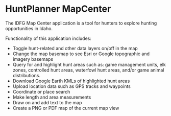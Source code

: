 HuntPlanner MapCenter
============================

The IDFG Map Center application is a tool for hunters to explore hunting opportunities in Idaho.

Functionality of this application includes:

- Toggle hunt-related and other data layers on/off in the map
- Change the map basemap to see Esri or Google topographic and imagery basemaps
- Query for and highlight hunt areas such as: game management units, elk zones, controlled hunt areas, waterfowl hunt areas, and/or game animal distributions.
- Download Google Earth KMLs of highlighted hunt areas
- Upload location data such as GPS tracks and waypoints
- Coordinate or place search
- Make length and area measurements
- Draw on and add text to the map
- Create a PNG or PDF map of the current map view
